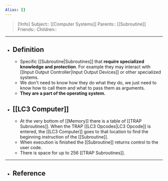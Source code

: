 ```yaml
---
Alias: []
---
```

> [!Info]
> Subject:: [[Computer Systems]]
> Parents:: [[Subroutine]]
> Friends:: 
> Children:: 
---
- ## Definition
	- Specific [[Subroutine|Subroutines]] that **require specialized knowledge and protection**. For example they may interact with [[Input Output Controller|Input Output Devices]] or other specialized systems.
	- We don't need to know how they do what they do, we just need to know how to call them and what to pass them as arguments.
	- **They are a part of the operating system.**
- ## [[LC3 Computer]]
	- At the very bottom of [[Memory]] there is a table of [[TRAP Subroutines]]. When the TRAP [[LC3 Opcodes|LC3 Opcode]] is entered, the [[LC3 Computer]] goes to that location to find the beginning instruction of the [[Subroutine]].
	- When execution is finished the [[Subroutine]] returns control to the user code.
	- There is space for up to $256$ [[TRAP Subroutines]].
---
- ## Reference